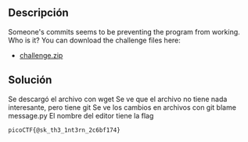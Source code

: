 ## Descripción
Someone's commits seems to be preventing the program from working. Who is it?
You can download the challenge files here:

- [challenge.zip](https://artifacts.picoctf.net/c_titan/158/challenge.zip)

## Solución
Se descargó el archivo con wget
Se ve que el archivo no tiene nada interesante, pero tiene git
Se ve los cambios en archivos con git blame message.py
El nombre del editor tiene la flag
```
picoCTF{@sk_th3_1nt3rn_2c6bf174}
```